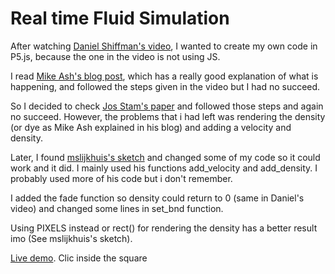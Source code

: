 # Real time Fluid Simulation
After watching [Daniel Shiffman's video](https://www.youtube.com/watch?v=alhpH6ECFvQ), I wanted to create my own code in P5.js, because the one in the video is not using JS. 

I read [Mike Ash's blog post](https://mikeash.com/pyblog/fluid-simulation-for-dummies.html), which has a really good explanation of what is happening, and followed the steps given in the video but I had no succeed.

So I decided to check [Jos Stam's paper](https://pdfs.semanticscholar.org/847f/819a4ea14bd789aca8bc88e85e906cfc657c.pdf) and followed those steps and again no succeed. However, the problems that i had left was rendering the density (or dye as Mike Ash explained in his blog) and adding a velocity and density. 

Later, I found [mslijkhuis's sketch](https://www.openprocessing.org/sketch/455868/) and changed some of my code so it could work and it did. I mainly used his functions add_velocity and add_density. I probably used more of his code but i don't remember.

I added the fade function so density could return to 0 (same in Daniel's video) and changed some lines in set_bnd function.

Using PIXELS instead or rect() for rendering the density has a better result imo (See mslijkhuis's sketch).

[Live demo](https://janh2978.herokuapp.com/fluid). Clic inside the square

